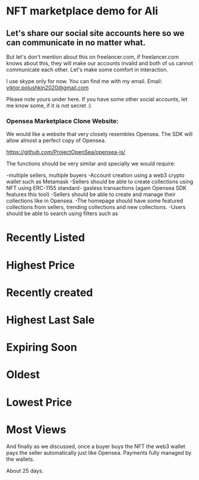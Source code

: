 # NFT marketplace demo for Ali

## Let's share our social site accounts here so we can communicate in no matter what.
   But let's don't mention about this on freelancer.com, if freelancer.com knows about this, they will make our accounts invalid and both of us cannot communicate each other.
   Let's make some comfort in interaction.
   
   I use skype only for now. You can find me with my email.
   Email: viktor.polushkin2020@gmail.com
   
   Please note yours under here. If you have some other social accounts, let me know some, if it is not secret :)
   
   

### Opensea Marketplace Clone Website:

We would like a website that very closely resembles Opensea.
The SDK will allow almost a perfect copy of Opensea.

https://github.com/ProjectOpenSea/opensea-js/

The functions should be very similar and specially we would require:

-multiple sellers, multiple buyers
-Account creation using a web3 crypto wallet such as Metamask
-Sellers should be able to create collections using NFT using ERC-1155 standard- gasless transactions (again Opensea SDK features this tool)
-Sellers should be able to create and manage their collections like in Opensea.
-The homepage should have some featured collections from sellers, trending collections and new collections.
-Users should be able to search using filters such as
  # Recently Listed
  # Highest Price
  # Recently created
  # Highest Last Sale
  # Expiring Soon
  # Oldest
  # Lowest Price
  # Most Views
  
And finally as we discussed, once a buyer buys the NFT the web3 wallet pays the seller automatically just like Opensea. Payments fully managed by the wallets.

About 25 days.

